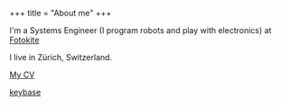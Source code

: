 +++
title = "About me"
+++

I'm a Systems Engineer (I program robots and play with electronics) at [Fotokite](https://www.fotokite.com)

I live in Zürich, Switzerland.

[My CV](https://rxresu.me/jeremy.savor/mycv)

[keybase](keybase.txt)